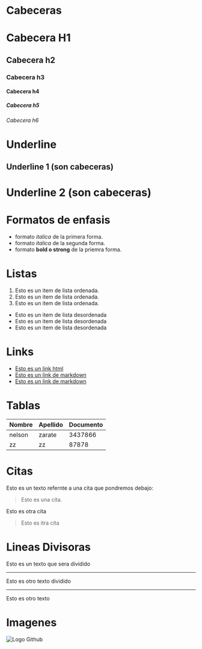 # Cabeceras
# Cabecera H1
## Cabecera h2  
### Cabecera h3
#### Cabecera h4
##### Cabecera h5
###### Cabecera h6


# Underline
Underline 1 (son cabeceras)
-----------

Underline 2 (son cabeceras)
===========



# Formatos de enfasis

- formato *italica* de la primera forma.
- formato _italica_ de la segunda forma.
- formato **bold o strong** de la priemra forma.

# Listas
1. Esto es un item de lista ordenada.
2. Esto es un item de lista ordenada.
3. Esto es un item de lista ordenada.
- Esto es un item de lista desordenada
- Esto es un item de lista desordenada
- Esto es un item de lista desordenada



# Links
- <a href= "htto://google.com"> Esto es un link html</a>
- [Esto es un link de markdown](http://www.google.com)
- [Esto es un link de markdown](index.html)

# Tablas

 | Nombre | Apellido | Documento |
 | ------ | -------- | --------- |
 |nelson|zarate|3437866|
 |zz|zz|87878|


# Citas
Esto es un texto refernte a una cita que pondremos debajo:
> Esto es una cita.

Esto es otra cita
> Esto es itra cita

# Lineas Divisoras
Esto es un texto que sera dividido

---
Esto es otro texto dividido

***
Esto es otro texto


# Imagenes
![Logo Github](https://cdn.freebiesupply.com/logos/large/2x/github-icon-logo-png-transparent.png)
